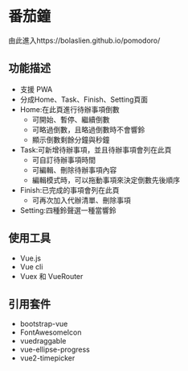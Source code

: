 # 番茄鐘
由此進入https://bolaslien.github.io/pomodoro/

## 功能描述
* 支援 PWA
* 分成Home、Task、Finish、Setting頁面
* Home:在此頁進行待辦事項倒數
  * 可開始、暫停、繼續倒數
  * 可略過倒數，且略過倒數時不會響鈴
  * 顯示倒數剩餘分鐘與秒鐘
* Task:可新增待辦事項，並且待辦事項會列在此頁
  * 可自訂待辦事項時間
  * 可編輯、刪除待辦事項內容
  * 編輯模式時，可以拖動事項來決定倒數先後順序
* Finish:已完成的事項會列在此頁
  * 可再次加入代辦清單、刪除事項
* Setting:四種鈴聲選一種當響鈴

## 使用工具
* Vue.js
* Vue cli
* Vuex 和 VueRouter

## 引用套件
* bootstrap-vue
* FontAwesomeIcon
* vuedraggable
* vue-ellipse-progress
* vue2-timepicker
